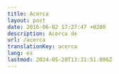 ```yaml
---
title: Acerca
layout: post
date: 2016-06-02 17:27:47 +0200
description: Acerca de
url: /acerca
translationKey: acerca
lang: es
lastmod: 2024-05-28T13:31:51.006Z
---
```


